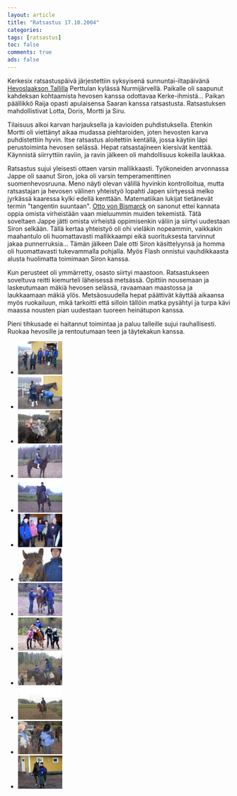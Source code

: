 ```yaml
---
layout: article 
title: "Ratsastus 17.10.2004" 
categories: 
tags: [ratsastus]
toc: false 
comments: true 
ads: false 
---
```


Kerkesix ratsastuspäivä järjestettiin syksyisenä sunnuntai-iltapäivänä
[Hevoslaakson Tallilla](http://hevoslaaksontalli.fi/) Perttulan kylässä
Nurmijärvellä. Paikalle oli saapunut kahdeksan kohtaamista hevosen
kanssa odottavaa Kerke-ihmistä... Paikan päällikkö Raija opasti
apulaisensa Saaran kanssa ratsastusta. Ratsastuksen mahdollistivat
Lotta, Doris, Mortti ja Siru.

Tilaisuus alkoi karvan harjauksella ja kavioiden puhdistuksella. Etenkin
Mortti oli viettänyt aikaa mudassa piehtaroiden, joten hevosten karva
puhdistettiin hyvin. Itse ratsastus aloitettiin kentällä, jossa käytiin
läpi perustoiminta hevosen selässä. Hepat ratsastajineen kiersivät
kenttää. Käynnistä siirryttiin raviin, ja ravin jälkeen oli mahdollisuus
kokeilla laukkaa.

Ratsastus sujui yleisesti ottaen varsin mallikkaasti. Työkoneiden
arvonnassa Jappe oli saanut Siron, joka oli varsin temperamenttinen
suomenhevosruuna.
Meno näyti olevan välillä hyvinkin kontrolloitua, mutta ratsastajan ja
hevosen välinen yhteistyö lopahti Japen siirtyessä melko jyrkässä
kaaressa kylki edellä kenttään. Matematiikan lukijat tietänevät termin
"tangentin suuntaan". [Otto von
Bismarck](http://en.wikipedia.org/wiki/Otto_von_Bismarck) on sanonut
ettei kannata oppia omista virheistään vaan mieluummin muiden tekemistä.
Tätä soveltaen Jappe jätti omista virheistä oppimisenkin väliin ja
siirtyi uudestaan Siron selkään. Tällä kertaa yhteistyö oli ohi vieläkin
nopeammin, vaikkakin maahantulo oli huomattavasti mallikkaampi eikä
suorituksesta tarvinnut jakaa punnerruksia... Tämän jälkeen Dale otti
Siron käsittelyynsä ja homma oli huomattavasti tukevammalla pohjalla.
Myös Flash onnistui vauhdikkaasta alusta huolimatta toimimaan Siron
kanssa.

Kun perusteet oli ymmärretty, osasto siirtyi maastoon. Ratsastukseen
soveltuva reitti kiemurteli läheisessä metsässä. Opittiin nousemaan ja
laskeutumaan mäkiä hevosen selässä, ravaamaan maastossa ja laukkaamaan
mäkiä ylös. Metsäosuudella hepat päättivät käyttää aikaansa myös
ruokailuun, mikä tarkoitti että silloin tällöin matka pysähtyi ja turpa
kävi maassa nousten pian uudestaan tuoreen heinätupon kanssa.

Pieni tihkusade ei haitannut toimintaa ja paluu talleille sujui
rauhallisesti. Ruokaa hevosille ja rentoutumaan teen ja täytekakun
kanssa.

<div class="image-gallery" markdown="1">

-   [![](/images/ratsastus-17.10.2004/Thumbnails/ratsastus_001b.jpg)](/images/ratsastus-17.10.2004/ratsastus_001b.jpg)
-   [![](/images/ratsastus-17.10.2004/Thumbnails/ratsastus_002b.jpg)](/images/ratsastus-17.10.2004/ratsastus_002b.jpg)
-   [![](/images/ratsastus-17.10.2004/Thumbnails/ratsastus_003b.jpg)](/images/ratsastus-17.10.2004/ratsastus_003b.jpg)
-   [![](/images/ratsastus-17.10.2004/Thumbnails/ratsastus_004b.jpg)](/images/ratsastus-17.10.2004/ratsastus_004b.jpg)
-   [![](/images/ratsastus-17.10.2004/Thumbnails/ratsastus_005b.jpg)](/images/ratsastus-17.10.2004/ratsastus_005b.jpg)
-   [![](/images/ratsastus-17.10.2004/Thumbnails/ratsastus_006b.jpg)](/images/ratsastus-17.10.2004/ratsastus_006b.jpg)
-   [![](/images/ratsastus-17.10.2004/Thumbnails/ratsastus_007b.jpg)](/images/ratsastus-17.10.2004/ratsastus_007b.jpg)
-   [![](/images/ratsastus-17.10.2004/Thumbnails/ratsastus_008b.jpg)](/images/ratsastus-17.10.2004/ratsastus_008b.jpg)
-   [![](/images/ratsastus-17.10.2004/Thumbnails/ratsastus_009b.jpg)](/images/ratsastus-17.10.2004/ratsastus_009b.jpg)
-   [![](/images/ratsastus-17.10.2004/Thumbnails/ratsastus_010b.jpg)](/images/ratsastus-17.10.2004/ratsastus_010b.jpg)
-   [![](/images/ratsastus-17.10.2004/Thumbnails/ratsastus_011b.jpg)](/images/ratsastus-17.10.2004/ratsastus_011b.jpg)
-   [![](/images/ratsastus-17.10.2004/Thumbnails/ratsastus_012b.jpg)](/images/ratsastus-17.10.2004/ratsastus_012b.jpg)
-   [![](/images/ratsastus-17.10.2004/Thumbnails/ratsastus_013b.jpg)](/images/ratsastus-17.10.2004/ratsastus_013b.jpg)

</div>

